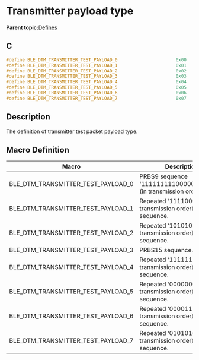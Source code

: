 # Transmitter payload type

**Parent topic:**[Defines](GUID-423950D3-AD18-4758-99A0-1632E63D9A62.md)

## C

```c
#define BLE_DTM_TRANSMITTER_TEST_PAYLOAD_0                      0x00
#define BLE_DTM_TRANSMITTER_TEST_PAYLOAD_1                      0x01
#define BLE_DTM_TRANSMITTER_TEST_PAYLOAD_2                      0x02
#define BLE_DTM_TRANSMITTER_TEST_PAYLOAD_3                      0x03
#define BLE_DTM_TRANSMITTER_TEST_PAYLOAD_4                      0x04
#define BLE_DTM_TRANSMITTER_TEST_PAYLOAD_5                      0x05
#define BLE_DTM_TRANSMITTER_TEST_PAYLOAD_6                      0x06
#define BLE_DTM_TRANSMITTER_TEST_PAYLOAD_7                      0x07
```

## Description

The definition of transmitter test packet payload type.

## Macro Definition

|Macro|Description|
|-----|-----------|
|BLE\_DTM\_TRANSMITTER\_TEST\_PAYLOAD\_0|PRBS9 sequence ‘11111111100000111101…’ \(in transmission order\).|
|BLE\_DTM\_TRANSMITTER\_TEST\_PAYLOAD\_1|Repeated ‘11110000’ \(in transmission order\) sequence.|
|BLE\_DTM\_TRANSMITTER\_TEST\_PAYLOAD\_2|Repeated ‘10101010’ \(in transmission order\) sequence.|
|BLE\_DTM\_TRANSMITTER\_TEST\_PAYLOAD\_3|PRBS15 sequence.|
|BLE\_DTM\_TRANSMITTER\_TEST\_PAYLOAD\_4|Repeated ‘11111111’ \(in transmission order\) sequence.|
|BLE\_DTM\_TRANSMITTER\_TEST\_PAYLOAD\_5|Repeated ‘00000000’ \(in transmission order\) sequence.|
|BLE\_DTM\_TRANSMITTER\_TEST\_PAYLOAD\_6|Repeated ‘00001111’ \(in transmission order\) sequence.|
|BLE\_DTM\_TRANSMITTER\_TEST\_PAYLOAD\_7|Repeated ‘01010101’ \(in transmission order\) sequence.|

